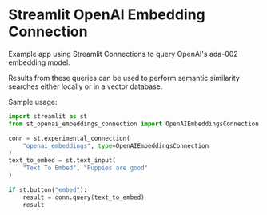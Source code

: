 # Streamlit OpenAI Embedding Connection

Example app using Streamlit Connections to query OpenAI's ada-002 embedding model.

Results from these queries can be used to perform semantic similarity searches either locally or in a vector database.

Sample usage:

```py
import streamlit as st
from st_openai_embeddings_connection import OpenAIEmbeddingsConnection

conn = st.experimental_connection(
    "openai_embeddings", type=OpenAIEmbeddingsConnection
)
text_to_embed = st.text_input(
    "Text To Embed", "Puppies are good"
)

if st.button("embed"):
    result = conn.query(text_to_embed)
    result
```